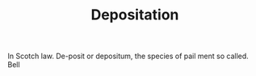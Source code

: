 ---
title: Depositation
letter: D
permalink: "/definitions/bld-depositation.html"
body: In Scotch law. De-posit or depositum, the species of pail ment so called. Bell
published_at: '2018-07-07'
source: Black's Law Dictionary 2nd Ed (1910)
layout: post
---